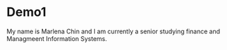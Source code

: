 # Demo1
My name is Marlena Chin and I am currently a senior studying finance and Managmeent Information Systems. 
